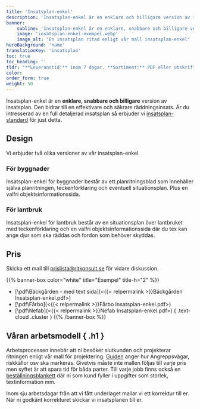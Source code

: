 ```yaml
---
title: 'Insatsplan-enkel'
description: 'Insatsplan-enkel är en enklare och billigare version av insatsplan. Vi erbjuder denna version för både byggnader och lantbruk. Kontakta prislista@ritkonsult.se för prisuppgifter'
banner:
    subline: 'Insatsplan-enkel är en enklare, snabbare och billigare version av insatsplan. Vi erbjuder två olika versioner, en för byggnader och en för lantbruk.'
    image: 'insatsplan-enkel-exempel.webp'
    image_alt: "En insatsplan ritad enligt vår mall insatsplan-enkel"
heroBackground: 'name'
translationKey: 'insatsplan'
toc: true
toc_heading: ''
tldr: "**Leveranstid:** inom 7 dagar. **Sortiment:** PDF eller utskrift. **Design:** Ritkonsults mall för byggnad/lantbruk."
color: 
order_form: true
weight: 50
---
```


Insatsplan-enkel är en **enklare, snabbare och billigare** version av insatsplan. Den bidrar till en effektivare och säkrare räddningsinsats. Är du intresserad av en full detaljerad insatsplan så erbjuder vi [insatsplan-standard]() för just detta.

## Design

Vi erbjuder två olika versioner av vår insatsplan-enkel. 

### För byggnader
Insatsplan-enkel för byggnader består av ett planritningsblad som innehäller själva planritningen, teckenförklaring och eventuell situationsplan. Plus en valfri objektsinformationssida. 

### För lantbruk
Insatsplan-enkel för lantbruk består av en situationsplan över lantbruket med teckenförklaring och en valfri objektsinformationssida där du tex kan ange djur som ska räddas och fordon som behöver skyddas. 

## Pris

Skicka ett mail till prislista@ritkonsult.se för vidare diskussion.

{{% banner-box color="white" title="Exempel" title-h="2" %}}
-  [\\pdf\\Bäckgården - med text sida](<{{< relpermalink >}}Bäckgården Insatsplan-enkel.pdf>)
-  [\\pdf\\Fårbo](<{{< relpermalink >}}Fårbo Insatsplan-enkel.pdf>)
-  [\\pdf\\Nefab](<{{< relpermalink >}}Nefab Insatsplan-enkel.pdf>)
{ .text-cloud .cluster }
{{% /banner-box %}}

## Våran arbetsmodell { .h1 }

Arbetsprocessen innebär att ni besöker slutkunden och projekterar ritningen enligt vår mall för projektering. [Guiden](/guider/insatsplan-enkel) anger hur Angreppsvägar, riskkällor osv ska markeras. Givetvis måste inte mallen följas till varje pris men syftet är att spara tid för båda parter. Till varje jobb finns också en [beställningsblankett](/blanketter#insatsplan-enkel) där ni som kund fyller i uppgifter som storlek, textinformation mm.

Inom sju arbetsdagar från att vi fått underlaget mailar vi ett korrektur till er. När ni godkänt korrekturet skickar vi insatsplanen till er.

